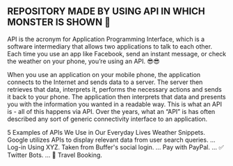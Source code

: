 ## REPOSITORY MADE BY USING API IN WHICH MONSTER IS SHOWN 👹
API is the acronym for Application Programming Interface, which is a software intermediary that allows two applications to talk to each other. Each time you use an app like Facebook, send an instant message, or check the weather on your phone, you’re using an API. 😎😎

When you use an application on your mobile phone, the application connects to the Internet and sends data to a server. The server then retrieves that data, interprets it, performs the necessary actions and sends it back to your phone. The application then interprets that data and presents you with the information you wanted in a readable way. This is what an API is - all of this happens via API.
Over the years, what an “API” is has often described any sort of generic connectivity interface to an application.

5 Examples of APIs We Use in Our Everyday Lives
Weather Snippets. Google utilizes APIs to display relevant data from user search queries. ...
Log-in Using XYZ. Taken from Buffer's social login. ...
Pay with PayPal. ... ✅
Twitter Bots. ... 🤖
Travel Booking.
